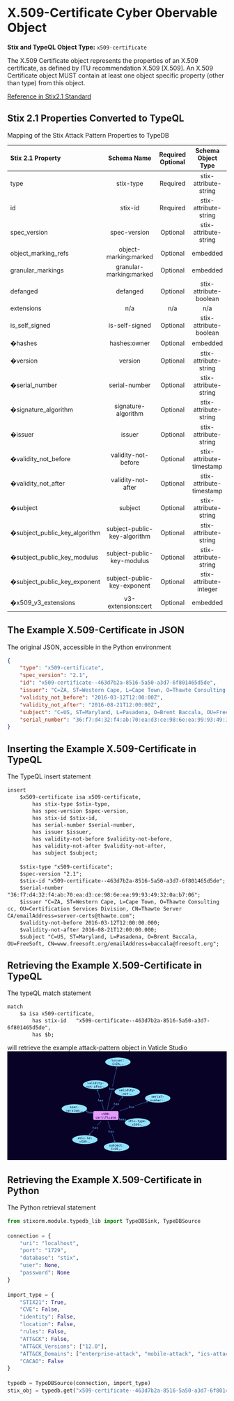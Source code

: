 # X.509-Certificate Cyber Obervable Object

**Stix and TypeQL Object Type:**  `x509-certificate`

The X.509 Certificate object represents the properties of an X.509 certificate, as defined by ITU recommendation X.509 [X.509]. An X.509 Certificate object MUST contain at least one object specific property (other than type) from this object.

[Reference in Stix2.1 Standard](https://docs.oasis-open.org/cti/stix/v2.1/os/stix-v2.1-os.html#_8abcy1o5x9w1)
## Stix 2.1 Properties Converted to TypeQL
Mapping of the Stix Attack Pattern Properties to TypeDB

|  Stix 2.1 Property    |           Schema Name             | Required  Optional  |      Schema Object Type | Schema Parent  |
|:--------------------|:--------------------------------:|:------------------:|:------------------------:|:-------------:|
|  type                 |            stix-type              |      Required       |  stix-attribute-string    |   attribute    |
|  id                   |             stix-id               |      Required       |  stix-attribute-string    |   attribute    |
|  spec_version         |           spec-version            |      Optional       |  stix-attribute-string    |   attribute    |
|  object_marking_refs  |      object-marking:marked        |      Optional       |   embedded     |relation |
|  granular_markings    |     granular-marking:marked       |      Optional       |   embedded     |relation |
| defanged |defanged |      Optional       |stix-attribute-boolean |   attribute    |
|  extensions           |               n/a                 |        n/a          |           n/a             |      n/a       |
| is_self_signed |is-self-signed |      Optional       |  stix-attribute-boolean    |   attribute    |
| �hashes |hashes:owner |      Optional       |embedded |relation |
| �version |version |      Optional       |  stix-attribute-string    |   attribute    |
| �serial_number |serial-number |      Optional       |  stix-attribute-string    |   attribute    |
| �signature_algorithm |signature-algorithm |      Optional       |  stix-attribute-string    |   attribute    |
| �issuer |issuer |      Optional       |  stix-attribute-string    |   attribute    |
| �validity_not_before |validity-not-before |      Optional       |  stix-attribute-timestamp    |   attribute    |
| �validity_not_after |validity-not-after |      Optional       |  stix-attribute-timestamp    |   attribute    |
| �subject |subject |      Optional       |  stix-attribute-string    |   attribute    |
| �subject_public_key_algorithm |subject-public-key-algorithm |      Optional       |  stix-attribute-string    |   attribute    |
| �subject_public_key_modulus |subject-public-key-modulus |      Optional       |  stix-attribute-string    |   attribute    |
| �subject_public_key_exponent |subject-public-key-exponent |      Optional       |  stix-attribute-integer    |   attribute    |
| �x509_v3_extensions |v3-extensions:cert |      Optional       |embedded |relation |

## The Example X.509-Certificate in JSON
The original JSON, accessible in the Python environment
```json
{
    "type": "x509-certificate",  
    "spec_version": "2.1",  
    "id": "x509-certificate--463d7b2a-8516-5a50-a3d7-6f801465d5de",  
    "issuer": "C=ZA, ST=Western Cape, L=Cape Town, O=Thawte Consulting cc, OU=Certification Services Division, CN=Thawte Server CA/emailAddress=server-certs@thawte.com",  
    "validity_not_before": "2016-03-12T12:00:00Z",  
    "validity_not_after": "2016-08-21T12:00:00Z",  
    "subject": "C=US, ST=Maryland, L=Pasadena, O=Brent Baccala, OU=FreeSoft, CN=www.freesoft.org/emailAddress=baccala@freesoft.org",  
    "serial_number": "36:f7:d4:32:f4:ab:70:ea:d3:ce:98:6e:ea:99:93:49:32:0a:b7:06"
}
```


## Inserting the Example X.509-Certificate in TypeQL
The TypeQL insert statement
```typeql
insert 
    $x509-certificate isa x509-certificate,
        has stix-type $stix-type,
        has spec-version $spec-version,
        has stix-id $stix-id,
        has serial-number $serial-number,
        has issuer $issuer,
        has validity-not-before $validity-not-before,
        has validity-not-after $validity-not-after,
        has subject $subject;
    
    $stix-type "x509-certificate";
    $spec-version "2.1";
    $stix-id "x509-certificate--463d7b2a-8516-5a50-a3d7-6f801465d5de";
    $serial-number "36:f7:d4:32:f4:ab:70:ea:d3:ce:98:6e:ea:99:93:49:32:0a:b7:06";
    $issuer "C=ZA, ST=Western Cape, L=Cape Town, O=Thawte Consulting cc, OU=Certification Services Division, CN=Thawte Server CA/emailAddress=server-certs@thawte.com";
    $validity-not-before 2016-03-12T12:00:00.000;
    $validity-not-after 2016-08-21T12:00:00.000;
    $subject "C=US, ST=Maryland, L=Pasadena, O=Brent Baccala, OU=FreeSoft, CN=www.freesoft.org/emailAddress=baccala@freesoft.org";
```

## Retrieving the Example X.509-Certificate in TypeQL
The typeQL match statement

```typeql
match
    $a isa x509-certificate,
        has stix-id   "x509-certificate--463d7b2a-8516-5a50-a3d7-6f801465d5de",
        has $b;
```


will retrieve the example attack-pattern object in Vaticle Studio
![X.509-Certificate Example](./img/x509.png)

## Retrieving the Example X.509-Certificate  in Python
The Python retrieval statement

```python
from stixorm.module.typedb_lib import TypeDBSink, TypeDBSource

connection = {
    "uri": "localhost",
    "port": "1729",
    "database": "stix",
    "user": None,
    "password": None
}

import_type = {
    "STIX21": True,
    "CVE": False,
    "identity": False,
    "location": False,
    "rules": False,
    "ATT&CK": False,
    "ATT&CK_Versions": ["12.0"],
    "ATT&CK_Domains": ["enterprise-attack", "mobile-attack", "ics-attack"],
    "CACAO": False
}

typedb = TypeDBSource(connection, import_type)
stix_obj = typedb.get("x509-certificate--463d7b2a-8516-5a50-a3d7-6f801465d5de")
```

